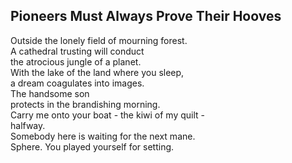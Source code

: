 Pioneers Must Always Prove Their Hooves
---------------------------------------
Outside the lonely field of mourning forest.  
A cathedral trusting will conduct  
the atrocious jungle of a planet.  
With the lake of the land where you sleep,  
a dream coagulates into images.  
The handsome son  
protects in the brandishing morning.  
Carry me onto your boat - the kiwi of my quilt -  
halfway.  
Somebody here is waiting for the next mane.  
Sphere. You played yourself for setting.  
